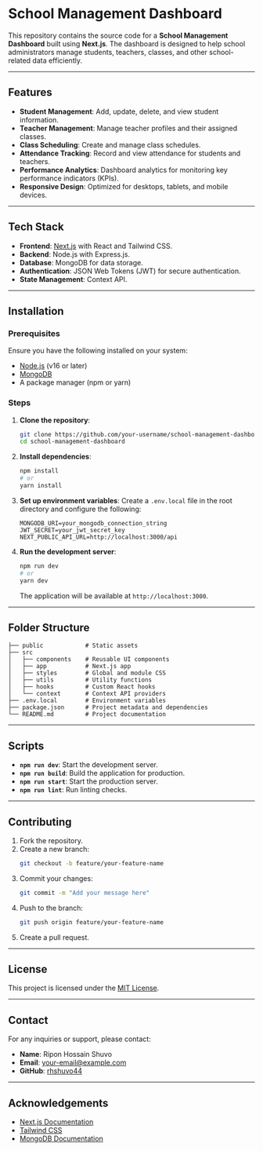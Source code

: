 # School Management Dashboard

This repository contains the source code for a **School Management Dashboard** built using **Next.js**. The dashboard is designed to help school administrators manage students, teachers, classes, and other school-related data efficiently.

---

## Features

- **Student Management**: Add, update, delete, and view student information.
- **Teacher Management**: Manage teacher profiles and their assigned classes.
- **Class Scheduling**: Create and manage class schedules.
- **Attendance Tracking**: Record and view attendance for students and teachers.
- **Performance Analytics**: Dashboard analytics for monitoring key performance indicators (KPIs).
- **Responsive Design**: Optimized for desktops, tablets, and mobile devices.

---

## Tech Stack

- **Frontend**: [Next.js](https://nextjs.org/) with React and Tailwind CSS.
- **Backend**: Node.js with Express.js.
- **Database**: MongoDB for data storage.
- **Authentication**: JSON Web Tokens (JWT) for secure authentication.
- **State Management**: Context API.

---

## Installation

### Prerequisites

Ensure you have the following installed on your system:

- [Node.js](https://nodejs.org/) (v16 or later)
- [MongoDB](https://www.mongodb.com/)
- A package manager (npm or yarn)

### Steps

1. **Clone the repository**:

   ```bash
   git clone https://github.com/your-username/school-management-dashboard.git
   cd school-management-dashboard
   ```

2. **Install dependencies**:

   ```bash
   npm install
   # or
   yarn install
   ```

3. **Set up environment variables**:
   Create a `.env.local` file in the root directory and configure the following:

   ```env
   MONGODB_URI=your_mongodb_connection_string
   JWT_SECRET=your_jwt_secret_key
   NEXT_PUBLIC_API_URL=http://localhost:3000/api
   ```

4. **Run the development server**:
   ```bash
   npm run dev
   # or
   yarn dev
   ```
   The application will be available at `http://localhost:3000`.

---

## Folder Structure

```
├── public            # Static assets
├── src
│   ├── components    # Reusable UI components
│   ├── app           # Next.js app
│   ├── styles        # Global and module CSS
│   ├── utils         # Utility functions
│   ├── hooks         # Custom React hooks
│   └── context       # Context API providers
├── .env.local        # Environment variables
├── package.json      # Project metadata and dependencies
└── README.md         # Project documentation
```

---

## Scripts

- **`npm run dev`**: Start the development server.
- **`npm run build`**: Build the application for production.
- **`npm run start`**: Start the production server.
- **`npm run lint`**: Run linting checks.

---

## Contributing

1. Fork the repository.
2. Create a new branch:
   ```bash
   git checkout -b feature/your-feature-name
   ```
3. Commit your changes:
   ```bash
   git commit -m "Add your message here"
   ```
4. Push to the branch:
   ```bash
   git push origin feature/your-feature-name
   ```
5. Create a pull request.

---

## License

This project is licensed under the [MIT License](LICENSE).

---

## Contact

For any inquiries or support, please contact:

- **Name**: Ripon Hossain Shuvo
- **Email**: [your-email@example.com](mailto:your-email@example.com)
- **GitHub**: [rhshuvo44](https://github.com/rhshuvo44)

---

## Acknowledgements

- [Next.js Documentation](https://nextjs.org/docs)
- [Tailwind CSS](https://tailwindcss.com/)
- [MongoDB Documentation](https://www.mongodb.com/docs/)

